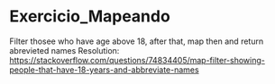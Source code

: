 # Exercicio_Mapeando
Filter thosee who have age above 18, after that, map then and return abrevieted names
Resolution: https://stackoverflow.com/questions/74834405/map-filter-showing-people-that-have-18-years-and-abbreviate-names
